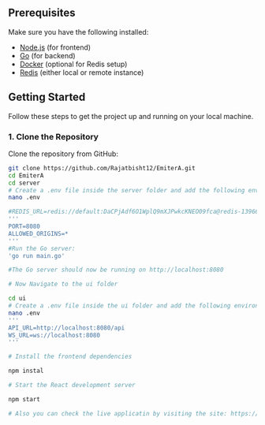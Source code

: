 
## Prerequisites

Make sure you have the following installed:

- [Node.js](https://nodejs.org/) (for frontend)
- [Go](https://go.dev/dl/) (for backend)
- [Docker](https://www.docker.com/) (optional for Redis setup)
- [Redis](https://redis.io/) (either local or remote instance)

## Getting Started

Follow these steps to get the project up and running on your local machine.

### 1. Clone the Repository

Clone the repository from GitHub:

```bash
git clone https://github.com/Rajatbisht12/EmiterA.git
cd EmiterA
cd server
# Create a .env file inside the server folder and add the following environment variables
nano .env

#REDIS_URL=redis://default:DaCPjAdf6O1WplQ9mXJPwkcKNEO09fca@redis-13966.c264.ap-south-1-1.ec2.redns.redis-cloud.com:13966/0
'''
PORT=8080
ALLOWED_ORIGINS=*
'''
#Run the Go server: 
'go run main.go'

#The Go server should now be running on http://localhost:8080

# Now Navigate to the ui folder

cd ui
# Create a .env file inside the ui folder and add the following environment variables
nano .env
'''
API_URL=http://localhost:8080/api
WS_URL=ws://localhost:8080
'''

# Install the frontend dependencies

npm instal

# Start the React development server

npm start

# Also you can check the live applicatin by visiting the site: https://emitterarajat.netlify.app/

```